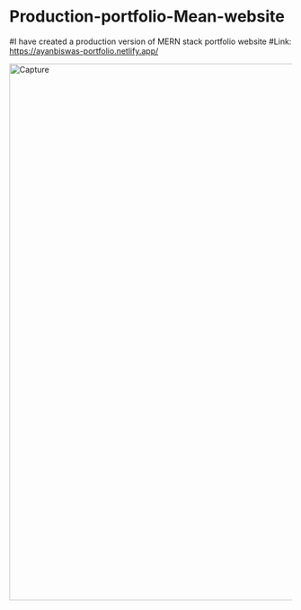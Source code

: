 # Production-portfolio-Mean-website
#I have created a production version of MERN stack portfolio website 
#Link: https://ayanbiswas-portfolio.netlify.app/


<img width="956" alt="Capture" src="https://github.com/ayaniegain/Production-portfolio-MERN-website/assets/59463533/8dc422d4-7b1c-4075-afe9-1ab500dc0715">
